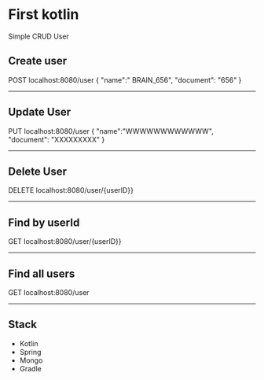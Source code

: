 # First kotlin
Simple CRUD User


Create user
---
POST localhost:8080/user
{
	"name":" BRAIN_656",
	"document": "656"
}
-- -

Update User
---
PUT localhost:8080/user
{
	"name":"WWWWWWWWWWWW",
	"document": "XXXXXXXXX"
}

---


Delete User
---
DELETE localhost:8080/user/{userID}}

---

Find by userId
---
GET localhost:8080/user/{userID}}

---

Find all users 
---
GET localhost:8080/user

---

## Stack
- Kotlin
- Spring
- Mongo
- Gradle
